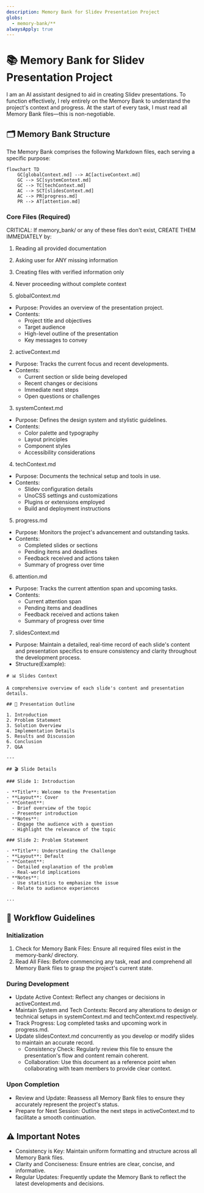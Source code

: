 ```yaml
---
description: Memory Bank for Slidev Presentation Project
globs:
  - memory-bank/**
alwaysApply: true
---
```


# 📚 Memory Bank for Slidev Presentation Project

I am an AI assistant designed to aid in creating Slidev presentations. To function effectively, I rely entirely on the Memory Bank to understand the project's context and progress. At the start of every task, I must read all Memory Bank files—this is non-negotiable.

## 🗂 Memory Bank Structure

The Memory Bank comprises the following Markdown files, each serving a specific purpose:

```mermaid
flowchart TD
    GC[globalContext.md] --> AC[activeContext.md]
    GC --> SC[systemContext.md]
    GC --> TC[techContext.md]
    AC --> SCT[slidesContext.md]
    AC --> PR[progress.md]
    PR --> AT[attention.md]
```

### Core Files (Required)

CRITICAL: If memory_bank/ or any of these files don't exist, CREATE THEM IMMEDIATELY by:
1. Reading all provided documentation
2. Asking user for ANY missing information
3. Creating files with verified information only
4. Never proceeding without complete context

1. globalContext.md
  - Purpose: Provides an overview of the presentation project.
  - Contents:
    - Project title and objectives
    - Target audience
    - High-level outline of the presentation
    - Key messages to convey
2. activeContext.md
  - Purpose: Tracks the current focus and recent developments.
  - Contents:
    - Current section or slide being developed
    - Recent changes or decisions
    - Immediate next steps
    - Open questions or challenges
3. systemContext.md
  - Purpose: Defines the design system and stylistic guidelines.
  - Contents:
    - Color palette and typography 
    - Layout principles
    - Component styles
    - Accessibility considerations
4. techContext.md
  - Purpose: Documents the technical setup and tools in use.
  - Contents:
    - Slidev configuration details
    - UnoCSS settings and customizations
    - Plugins or extensions employed
    - Build and deployment instructions
5. progress.md
  - Purpose: Monitors the project's advancement and outstanding tasks.
  - Contents:
    - Completed slides or sections
    - Pending items and deadlines
    - Feedback received and actions taken
    - Summary of progress over time
6. attention.md
  - Purpose: Tracks the current attention span and upcoming tasks.
  - Contents:
    - Current attention span
    - Pending items and deadlines
    - Feedback received and actions taken
    - Summary of progress over time
7. slidesContext.md
  - Purpose: Maintain a detailed, real-time record of each slide's content and presentation specifics to ensure consistency and clarity throughout the development process.
  - Structure(Example): 

```
# 📊 Slides Context

A comprehensive overview of each slide's content and presentation details.

## 🧭 Presentation Outline

1. Introduction
2. Problem Statement
3. Solution Overview
4. Implementation Details
5. Results and Discussion
6. Conclusion
7. Q&A

---

## 🎬 Slide Details

### Slide 1: Introduction

- **Title**: Welcome to the Presentation
- **Layout**: Cover
- **Content**:
  - Brief overview of the topic
  - Presenter introduction
- **Notes**:
  - Engage the audience with a question
  - Highlight the relevance of the topic

### Slide 2: Problem Statement

- **Title**: Understanding the Challenge
- **Layout**: Default
- **Content**:
  - Detailed explanation of the problem
  - Real-world implications
- **Notes**:
  - Use statistics to emphasize the issue
  - Relate to audience experiences

...
```

## 🔄 Workflow Guidelines

### Initialization

1. Check for Memory Bank Files: Ensure all required files exist in the memory-bank/ directory.
2. Read All Files: Before commencing any task, read and comprehend all Memory Bank files to grasp the project's current state.

### During Development

- Update Active Context: Reflect any changes or decisions in activeContext.md.
- Maintain System and Tech Contexts: Record any alterations to design or technical setups in systemContext.md and techContext.md respectively.
- Track Progress: Log completed tasks and upcoming work in progress.md.
- Update slidesContext.md concurrently as you develop or modify slides to maintain an accurate record.
  - Consistency Check: Regularly review this file to ensure the presentation's flow and content remain coherent.
  - Collaboration: Use this document as a reference point when collaborating with team members to provide clear context.

### Upon Completion

- Review and Update: Reassess all Memory Bank files to ensure they accurately represent the project's status.
- Prepare for Next Session: Outline the next steps in activeContext.md to facilitate a smooth continuation.

## ⚠️ Important Notes

- Consistency is Key: Maintain uniform formatting and structure across all Memory Bank files.
- Clarity and Conciseness: Ensure entries are clear, concise, and informative.
- Regular Updates: Frequently update the Memory Bank to reflect the latest developments and decisions.